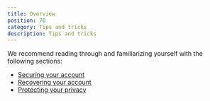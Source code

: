 ```yaml
---
title: Overview
position: 70
category: Tips and tricks
description: Tips and tricks
---
```


We recommend reading through and familiarizing yourself with the following sections:
- [Securing your account](/tips-and-tricks/secure-your-account)
- [Recovering your account](/tips-and-tricks/recover-your-account)
- [Protecting your privacy](/tips-and-tricks/protect-your-privacy)